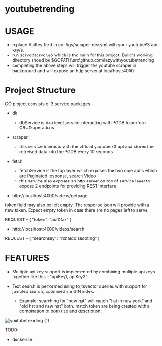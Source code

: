 # youtubetrending

# USAGE
- replace ApiKey field in configs/scraper-dev.yml with your youtubeV3 api key/s.
- run server/server.go which is the main for this project. Build's working directory shoud be $GOPATH\src\github.com\lazywitt\youtubetrending
- completing the above steps will trigger the youtube scraper in background and will expose an http server at localhost:4000

# Project Structure
GO project consists of 3 service packages -

* db 
  - dbService is dao level service interacting with PGDB to perform CRUD operations

* scraper 
  - this service interacts with the official youtube v3 api and stores the retreived data into the PGDB every 10 seconds

* fetch
  - fetchService is the top layer which exposes the two core api's which are Paginated response, search Video
  - this service also exposes an http server on top of service layer to expose 2 endpoints for providing REST interface.

- http://localhost:4000/videos/getpage

token field may also be left empty. The response json will provide with a new token. Expect empty token in case there are no pages left to serve.

REQUEST - 
{
  "token": "asf0faz"
}

- http://localhost:4000/videos/search

REQUEST - 
{
  "searchkey": "ronaldo shooting"
}

# FEATURES

- Multiple api key support is implemented by combining multiple api keys together like this - "apiKey1, apiKey2"

- Text search is performed using to_tsvector queries with support for jumbled search, optimised via GIN index.
  - Example: searching for "new hat" will match "hat in new york" and "old hat and new hat" both. match token are being created with a combination of both title and description.

 

![youtubetrending (1)](https://user-images.githubusercontent.com/29565394/212297633-4c315b3a-cf9d-41c6-a191-3cd943b193a5.png)


 

TODO:
* dockerise
